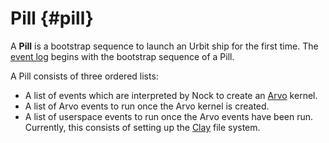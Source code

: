 # Pill {#pill}

A **Pill** is a bootstrap sequence to launch an Urbit ship for the first time. The [event log](eventlog.md) begins with the bootstrap sequence of a Pill.

A Pill consists of three ordered lists:
 * A list of events which are interpreted by Nock to create an [Arvo](arvo.md) kernel.
 * A list of Arvo events to run once the Arvo kernel is created.
 * A list of userspace events to run once the Arvo events have been run. Currently, this consists of setting up the [Clay](clay.md) file system.
